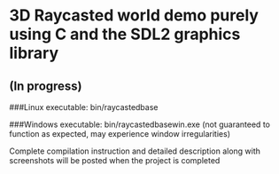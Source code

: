 # 3D Raycasted world demo purely using C and the SDL2 graphics library
## (In progress)



###Linux executable: bin/raycastedbase

###Windows executable: bin/raycastedbasewin.exe (not guaranteed to function as expected, may experience window irregularities)



Complete compilation instruction and detailed description along with screenshots will be posted when the project is completed

